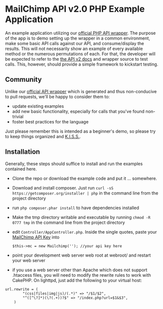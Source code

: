MailChimp API v2.0 PHP Example Application
==========================================
An example application utilizing our [official PHP API wrapper](https://packagist.org/packages/mailchimp/mailchimp). The purpose of the app is to demo setting up the wrapper in a common environment, make some basic API calls against our API, and consume/display the results. This will not necessarily show an example of every available method or the numerous permutations of each. For that, the developer will be expected to refer to the [the API v2 docs](http://apidocs.mailchimp.com/api/2.0/) and wrapper source to test calls. This, however, should provide a simple framework to kickstart testing.

Community
---------
Unlike our [official API wrapper](https://packagist.org/packages/mailchimp/mailchimp) which is generated and thus non-conducive to pull requests, we'll be happy to consider them to:

* update existing examples
* add new basic functionality, especially for calls that you've found non-trivial
* foster best practices for the language

Just please remember this is intended as a beginner's demo, so please try to keep things organized and [K.I.S.S.](http://en.wikipedia.org/wiki/KISS_principle).

Installation
------------
Generally, these steps should suffice to install and run the examples contained here.

* Clone the repo or download the example code and put it ... somewhere.
* Download and install composer. Just run `curl -sS https://getcomposer.org/installer | php` in the command line from the project directory
* run `php composer.phar install` to have dependencies installed
* Make the tmp directory writable and executable by running `chmod -R 0777 tmp` in the command line from the project directory
* edit `Controller/AppController.php`. Inside the single quotes, paste your [MailChimp API Key](http://kb.mailchimp.com/article/where-can-i-find-my-api-key) into

    `````
    $this->mc = new Mailchimp(''); //your api key here
    `````
* point your development web server web root at webroot/ and restart your web server
* if you use a web server other than Apache which does not support .htaccess files, you will need to modify the rewrite rules to work with CakePHP. On lighttpd, just add the following to your virtual host: 

```
url.rewrite = (
        "(css|files|img|js)/(.*)" => "/$1/$2",
        "^([^\?]*)(\?(.+))?$" => "/index.php?url=$1&$3",
    )
```

